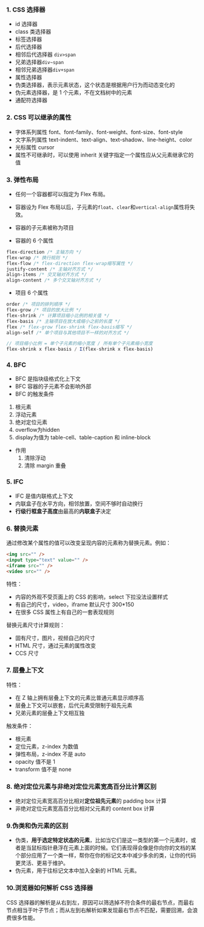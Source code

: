 ### 1. CSS 选择器

- id 选择器
- class 类选择器
- 标签选择器
- 后代选择器
- 相邻后代选择器 `div>span`
- 兄弟选择器`div~span`
- 相邻兄弟选择器`div+span`
- 属性选择器
- 伪类选择器，表示元素状态，这个状态是根据用户行为而动态变化的
- 伪元素选择器，是 1 个元素，不在文档树中的元素
- 通配符选择器

### 2. CSS 可以继承的属性

- 字体系列属性 font、font-family、font-weight、font-size、font-style
- 文字系列属性 text-indent、text-align、text-shadow、line-height、color
- 光标属性 cursor
- 属性不可继承时，可以使用 inherit 关键字指定一个属性应从父元素继承它的值

### 3. 弹性布局

- 任何一个容器都可以指定为 Flex 布局。

- 容器设为 Flex 布局以后，子元素的`float`、`clear`和`vertical-align`属性将失效。

- 容器的子元素被称为项目

- 容器的 6 个属性

```css
flex-direction /* 主轴方向 */
flex-wrap /* 换行规则 */
flex-flow /* flex-direction flex-wrap缩写属性 */
justify-content /* 主轴对齐方式 */
align-items /* 交叉轴对齐方式 */
align-content /* 多个交叉轴对齐方式 */
```

- 项目 6 个属性

```css
order /* 项目的排列顺序 */
flex-grow /* 项目的放大比例 */
flex-shrink /* 计算项目缩小比例的相关值 */
flex-basis /* 主轴项目在放大或缩小之前的长度 */
flex /* flex-grow flex-shrink flex-basis缩写 */
align-self /* 单个项目与其他项目不一样的对齐方式 */
```

```javascript
// 项目缩小比例 = 单个子元素的缩小宽度 / 所有单个子元素缩小宽度
flex-shrink x flex-basis / Σ(flex-shrink x flex-basis)
```

### 4. BFC

- BFC 是指块级格式化上下文
- BFC 容器的子元素不会影响外部
- BFC 的触发条件

1. 根元素
2. 浮动元素
3. 绝对定位元素
4. overflow为hidden
5. display为值为 table-cell、table-caption 和 inline-block

- 作用
  1. 清除浮动
  2. 清除 margin 重叠

### 5. IFC

- IFC 是值内联格式上下文
- 内联盒子在水平方向，相邻放置，空间不够时自动换行
- **行级行框盒子高度**由最高的**内联盒子**决定

### 6. 替换元素

通过修改某个属性的值可以改变呈现内容的元素称为替换元素。例如：

```html
<img src="" />
<input type="text" value="" />
<iframe src="" />
<video src="" />
```

特性：

- 内容的外观不受页面上的 CSS 的影响，select 下拉没法设置样式
- 有自己的尺寸，video，iframe 默认尺寸 300\*150
- 在很多 CSS 属性上有自己的一套表现规则

替换元素尺寸计算规则：

- 固有尺寸，图片，视频自己的尺寸
- HTML 尺寸，通过元素的属性改变
- CCS 尺寸

### 7. 层叠上下文

特性：

- 在 Z 轴上拥有层叠上下文的元素比普通元素显示顺序高
- 层叠上下文可以嵌套，后代元素受限制于祖先元素
- 兄弟元素的层叠上下文相互独

触发条件：

- 根元素
- 定位元素，z-index 为数值
- 弹性布局，z-index 不是 auto
- opacity 值不是 1
- transform 值不是 none

### 8. 绝对定位元素与非绝对定位元素宽高百分比计算区别

- 绝对定位元素宽高百分比相对**定位祖先元素**的 padding box 计算
- 非绝对定位元素宽高百分比相对父元素的 content box 计算

### 9.伪类和伪元素的区别

- 伪类，**用于选定特定状态的元素**，比如当它们是这一类型的第一个元素时，或者是当鼠标指针悬浮在元素上面的时候。它们表现得会像是你向你的文档的某个部分应用了一个类一样，帮你在你的标记文本中减少多余的类，让你的代码更灵活、更易于维护。
- 伪元素，用于往标记文本中加入全新的 HTML 元素。

### 10.浏览器如何解析 CSS 选择器

CSS 选择器的解析是从右到左，原因可以筛选掉不符合条件的最右节点，而最右节点相当于叶子节点；而从左到右解析如果发现最右节点不匹配，需要回溯，会浪费很多性能。
